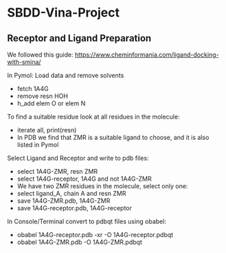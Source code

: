# SBDD-Vina-Project
## Receptor and Ligand Preparation 
We followed this guide: https://www.cheminformania.com/ligand-docking-with-smina/

In Pymol: Load data and remove solvents
- fetch 1A4G
- remove resn HOH
- h_add elem O or elem N

To find a suitable residue look at all residues in the molecule:

- iterate all, print(resn)
- In PDB we find that ZMR is a suitable ligand to choose, and it is also listed in Pymol
  
Select Ligand and Receptor and write to pdb files:

- select 1A4G-ZMR, resn ZMR
- select 1A4G-receptor, 1A4G and not 1A4G-ZMR
- We have two ZMR residues in the molecule, select only one:
- select ligand_A, chain A and resn ZMR
- save 1A4G-ZMR.pdb, 1A4G-ZMR
- save 1A4G-receptor.pdb, 1A4G-receptor

In Console/Terminal convert to pdbqt files using obabel:

- obabel 1A4G-receptor.pdb -xr -O 1A4G-receptor.pdbqt
- obabel 1A4G-ZMR.pdb -O 1A4G-ZMR.pdbqt
